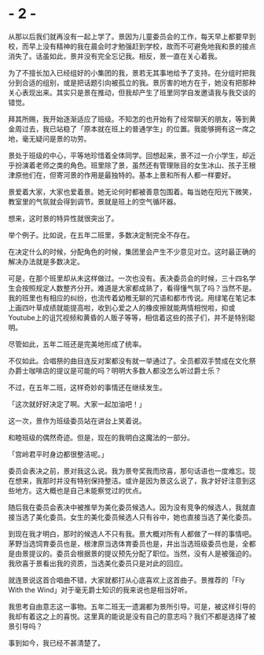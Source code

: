 # - 2 -

从那以后我们就再没有一起上学了。景因为儿童委员会的工作，每天早上都要早到校，而早上没有精神的我在晨会时才勉强赶到学校，故而不可避免地我和景的接点消失了。话虽如此，景并没有完全忘记我。相反，景一直在关心着我。

为了不擅长加入已经组好的小集团的我，景若无其事地给予了支持。在分组时把我分到合适的组别，或是把话题引向被孤立的我。景厉害的地方在于，她没有把那种关心表现出来。其实只是景在推动，但我却产生了班里同学自发邀请我与我交谈的错觉。

拜其所赐，我开始逐渐适应了班级。不知怎的也开始有了经常聊天的朋友，等到黄金周过去，我已站稳了「原本就在班上的普通学生」的位置。我能够拥有这一席之地，毫无疑问是景的功劳。

景处于班级的中心，平等地珍惜着全体同学。回想起来，景不过一介小学生，却近乎扮演着老师之类的角色。班里除了景，虽然还有管理账目的女生冰山、孩子王根津原他们在，但寄河景的作用是最独特的。基本上景和所有人都一样要好。

景爱着大家，大家也爱着景。她无论何时都被善意包围着。每当她在阳光下微笑，教室里的气氛就会得到调节。景就是班上的空气循环器。

想来，这时景的特异性就很突出了。

举个例子。比如说，在五年二班里，多数决定制完全不存在。

在决定什么的时候，分配角色的时候，集团里会产生不少意见对立。这时最正确的解决办法就是多数决定。

可是，在那个班里却从未这样做过。一次也没有。表决委员会的时候，三十四名学生会按照规定人数整齐分开。难道是大家都成熟了，看得懂气氛了吗？当然不是。我的班里也有相应的纠纷，也流传着幼稚无聊的咒语和都市传说。用绿笔在笔记本上画四叶草成绩就能提高啦，收到心爱之人的橡皮擦就能两情相悦啦，抑或Youtube上的诅咒视频和黄昏的人贩子等等，相信着这些的孩子们，并不是特别聪明。

尽管如此，五年二班还是完美地形成了统率。

不仅如此。合唱祭的曲目连反对案都没有就一举通过了。全员都双手赞成在文化祭办爵士咖啡店的提议是可能的吗？明明大多数人都没怎么听过爵士乐？

不过，在五年二班，这样奇妙的事情还在继续发生。

「这次就好好决定了啊。大家一起加油吧！」

这一次，景作为班级委员站在讲台上笑着说。

和睦班级的偶然奇迹。但是，现在的我明白这魔法的一部分。

「宫岭君平时身边都很整洁呢。」

委员会表决之前，景对我这么说。我为景夸奖我而欣喜，那句话语也一度难忘。现在想来，我那时并没有特别保持整洁。或许是因为景这么说了，我才好好注意到这些地方。这大概也是自己未能察觉过的优点。

随后我在委员会表决中被推举为美化委员候选人。因为没有竞争的候选人，我就直接当选了美化委员。女生的美化委员候选人只有谷中，她也直接当选了美化委员。

到现在我才明白，那时的候选人不只有我。景大概对所有人都做了一样的事情吧。茅野当选饲育委员也是，根津原当选体育委员也是，井出当选班级委员也是，全都是由景提议的。委员会根据景的提议预先分配了职位。当然，没有人是被强迫的。我欣喜于景看出我的资质，当选美化委员只是对此的回应。

就连景说这首合唱曲不错，大家就都打从心底喜欢上这首曲子。景推荐的「Fly With the Wind」对于毫无爵士知识的我来说也是相当好听。

我思考自由意志这一事物。五年二班无一遗漏都为景所引导。可是，被这样引导的我却有着这之上的喜悦。这里真的能说是没有自己的意志吗？我们不都是选择了被景引导吗？

事到如今，我已经不甚清楚了。


